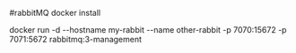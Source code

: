 
#rabbitMQ docker install

docker run -d --hostname my-rabbit --name other-rabbit -p 7070:15672 -p 7071:5672 rabbitmq:3-management